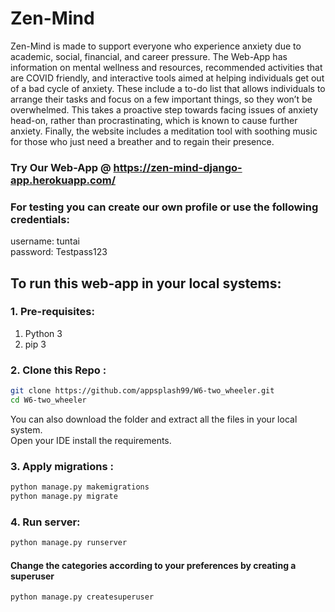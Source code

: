# Zen-Mind
Zen-Mind is made to support everyone who experience anxiety due to academic, social, financial, and career pressure. The Web-App has information on mental wellness and resources, recommended activities that are COVID friendly, and interactive tools aimed at helping individuals get out of a bad cycle of anxiety. These include a to-do list that allows individuals to arrange their tasks and focus on a few important things, so they won’t be overwhelmed. This takes a proactive step towards facing issues of anxiety head-on, rather than procrastinating, which is known to cause further anxiety. Finally, the website includes a meditation tool with soothing music for those who just need a breather and to regain their presence.

### Try Our Web-App @ https://zen-mind-django-app.herokuapp.com/


### For testing you can create our own profile or use the following credentials:
username: tuntai <br>
password: Testpass123

## To run this web-app in your local systems:

### 1. Pre-requisites:
1. Python 3
2. pip 3
### 2. Clone this Repo :
```sh
git clone https://github.com/appsplash99/W6-two_wheeler.git
cd W6-two_wheeler
```
You can also download the folder and extract all the files in your local system.<br>
Open your IDE install the requirements.
### 3. Apply migrations : 
```sh
python manage.py makemigrations
python manage.py migrate
```
### 4. Run server:
```sh
python manage.py runserver
```

#### Change the categories according to your preferences by creating a superuser 
```sh
python manage.py createsuperuser
```

